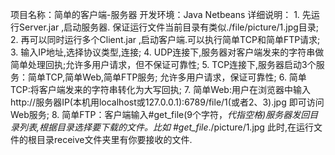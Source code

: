项目名称：简单的客户端-服务器
开发环境：Java Netbeans
详细说明：
	1. 先运行Server.jar ,启动服务器. 保证运行文件当前目录有类似./file/picture/1.jpg目录;
	2. 再可以同时运行多个Client.jar ,启动客户端.可以执行简单TCP和简单FTP请求;
	3. 输入IP地址,选择协议类型,连接;
	4. UDP连接下,服务器对客户端发来的字符串做简单处理回执;允许多用户请求，但不保证可靠性;
	5. TCP连接下,服务器启动3个服务：简单TCP,简单Web,简单FTP服务; 允许多用户请求，保证可靠性;
	6. 简单TCP:将客户端发来的字符串转化为大写回执;
	7. 简单Web:用户在浏览器中输入http://服务器IP(本机用localhost或127.0.0.1):6789/file/1(或者2、3).jpg 即可访问Web服务;
	8. 简单FTP：客户端输入#get_file(9个字符，_代指空格)服务器发回目录列表,根据目录选择要下载的文件。比如
	#get_file_./picture/1.jpg
此时,在运行文件的根目录receive文件夹里有你要接收的文件.

